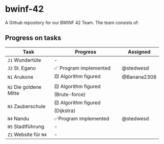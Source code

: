 # bwinf-42

A Github repository for our BWINF 42 Team.
The team consists of:

## Progress on tasks

| Task | Progress | Assigned
|-|-|-
| `J1` Wundertüte        | - |
| `J2` St. Egano         | ✅ Program implemented | @stedwesd
| `N1` Arukone           | 🟨 Algorithm figured | @Banana2308
| `N2` Die goldene Mitte | 🟨 Algorithm figured (Brute-force) |
| `N3` Zauberschule      | 🟨 Algorithm figured (Dijkstra) | 
| `N4` Nandu             | ✅Program implemented| @stedwesd
| `N5` Stadtführung      | - | 
| `Z1` Website für `N4`  | - |